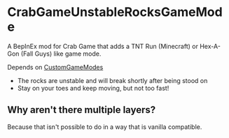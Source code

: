 # CrabGameUnstableRocksGameMode
A BepInEx mod for Crab Game that adds a TNT Run (Minecraft) or Hex-A-Gon (Fall Guys) like game mode.

Depends on [CustomGameModes](https://github.com/lammas321/CrabGameCustomGameModes/)

- The rocks are unstable and will break shortly after being stood on
- Stay on your toes and keep moving, but not too fast!

## Why aren't there multiple layers?
Because that isn't possible to do in a way that is vanilla compatible.
